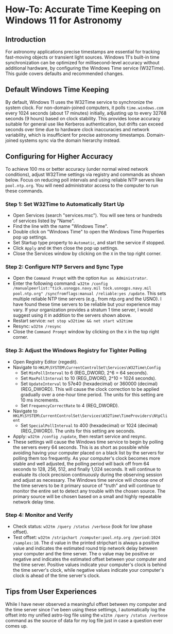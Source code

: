 # How-To: Accurate Time Keeping on Windows 11 for Astronomy

## Introduction
For astronomy applications precise timestamps are essential for tracking fast-moving objects or transient light sources. Windows 11's built-in time synchronization can be optimized for millisecond-level accuracy without additional hardware, by configuring the Windows Time service (W32Time). This guide covers defaults and recommended changes.

## Default Windows Time Keeping
By default, Windows 11 uses the W32Time service to synchronize the system clock. For non-domain-joined computers, it polls `time.windows.com` every 1024 seconds (about 17 minutes) initially, adjusting up to every 32768 seconds (9 hours) based on clock stability. This provides loose accuracy suitable for general use like Kerberos authentication, but drifts can exceed seconds over time due to hardware clock inaccuracies and network variability, which is insufficient for precise astronomy timestamps. Domain-joined systems sync via the domain hierarchy instead.

## Configuring for Higher Accuracy
To achieve 100 ms or better accuracy (under normal wired network conditions), adjust W32Time settings via registry and commands as shown below. Focus on reducing poll intervals and using reliable NTP servers like `pool.ntp.org`. You will need administrator access to the computer to run these commands.

### Step 1: Set W32Time to Automatically Start Up
- Open Services (search "services.msc").  You will see tens or hundreds of services listed by "Name".
- Find the line with the name "Windows Time".  
- Double click on "Windows Time" to open the Windows Time Properties pop up settings.
- Set Startup type property to `Automatic`, and start the service if stopped.
- Click `Apply` and `OK` then close the pop up settings.
- Close the Services window by clicking on the `X` in the top right corner.

### Step 2: Configure NTP Servers and Sync Type

- Open the `Command Prompt` with the option `Run as Administrator`.
- Enter the following command: `w32tm /config /manualpeerlist:"tick.usnogps.navy.mil tock.usnogps.navy.mil pool.ntp.org" /syncfromflags:manual /reliable:yes /update`.  This sets multiple reliable NTP time servers (e.g., from ntp.org and the USNO).  I have found these time servers to be reliable but your experience may vary.  If your organization provides a stratum 1 time server, I would suggest using it in addition to the servers shown above.
- Restart service: `net stop w32time && net start w32time`
- Resync: `w32tm /resync`
- Close the `Command Prompt` window by clicking on the `X` in the top right corner.

### Step 3: Adjust the Windows Registry for Tighter Polling
- Open Registry Editor (regedit).
- Navigate to `HKLM\SYSTEM\CurrentControlSet\Services\W32Time\Config`
  - Set `MinPollInterval` to 6 (REG_DWORD, 2^6 = 64 seconds).
  - Set `MaxPollInterval` to 10 (REG_DWORD, 2^10 = 1024 seconds).
  - Set `UpdateInterval` to 57e40 (hexadecimal) or 360000 (decimal) (REG_DWORD).  This will cause the clock correction to be applied gradually over a one-hour time period.  The units for this setting are 10 ms increments.
  - Set `FrequencyCorrectRate` to 4 (REG_DWORD).
- Navigate to `HKLM\SYSTEM\CurrentControlSet\Services\W32Time\TimeProviders\NtpClient`
  - Set `SpecialPollInterval` to 400 (hexadecimal) or 1024 (decimal) (REG_DWORD).  The units for this setting are seconds.
- Apply: `w32tm /config /update`, then restart service and resync.
- These settings will cause the Windows time service to begin by polling the servers every 64 seconds.  This is as short as possible while avoiding having your computer placed on a black list by the servers for polling them too frequently.  As your computer's clock becomes more stable and well adjusted, the polling period will back off from 64 seconds to 128, 256, 512, and finally 1,024 seconds.  It will continue to evaluate its clock precision continuously during the observing session and adjust as necessary.  The Windows time service will choose one of the time servers to be it primary source of "truth" and will continue to monitor the entire set to detect any trouble with the chosen source.  The primary source will be chosen based on a small and highly repeatable network delay time.

### Step 4: Monitor and Verify
- Check status: `w32tm /query /status /verbose` (look for low phase offset).
- Test offset: `w32tm /stripchart /computer:pool.ntp.org /period:1024 /samples:10`.  The d value in the printed stripchart is always a positive value and indicates the estimated round trip network delay between your computer and the time server.  The o value may be positive or negative and indicates the estimated offset between your computer and the time server.  Positive values indicate your computer's clock is behind the time server's clock, while negative values indicate your computer's clock is ahead of the time server's clock.

## Tips from User Experiences
While I have never observed a meaningful offset between my computer and the time server since I've been using these settimgs, I automatically log the offset into my unified astro-log file using the `w32tm /query /status /verbose` command as the source of data for my log file just in case a question ever comes up.